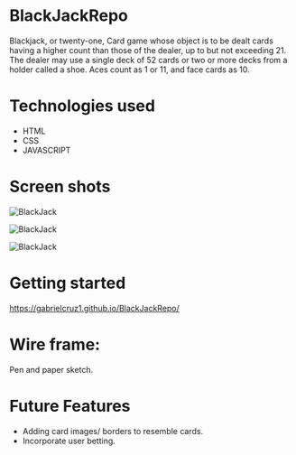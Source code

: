 # BlackJackRepo
Blackjack, or twenty-one, Card game whose object is to be dealt cards having a higher count than those of the dealer, up to but not exceeding 21. The dealer may use a single deck of 52 cards or two or more decks from a holder called a shoe. Aces count as 1 or 11, and face cards as 10.

# Technologies used
<ul>
<li>HTML</li>
<li>CSS</li>
<li>JAVASCRIPT</li>
</ul>


# Screen shots
![BlackJack](https://imgur.com/DGWQnp1.jpg)

![BlackJack](https://imgur.com/8I3eDmC.jpg)

![BlackJack](https://imgur.com/RqfVsp4.jpg)

# Getting started
 https://gabrielcruz1.github.io/BlackJackRepo/

# Wire frame: 
Pen and paper sketch.

# Future Features
<ul> 
<li> Adding card images/ borders to resemble cards.</li>
<li> Incorporate user betting.</li>
</ul> 







   
